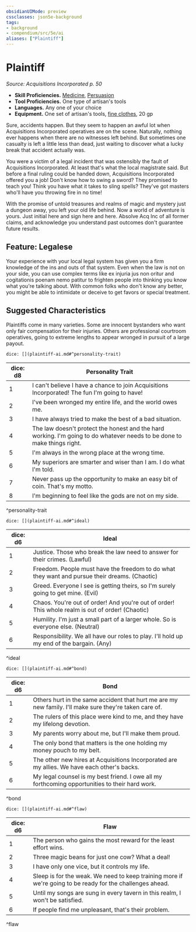 ```yaml
---
obsidianUIMode: preview
cssclasses: json5e-background
tags:
- background
- compendium/src/5e/ai
aliases: ["Plaintiff"]
---
```

# Plaintiff
*Source: Acquisitions Incorporated p. 50*  

- **Skill Proficiencies.** [Medicine](Mechanics/Rules/skills.md#Medicine), [Persuasion](Mechanics/Rules/skills.md#Persuasion)  
- **Tool Proficiencies.** One type of artisan's tools  
- **Languages.** Any one of your choice  
- **Equipment.** One set of artisan's tools, [fine clothes](Mechanics/items/fine-clothes.md), 20 gp  

Sure, accidents happen. But they seem to happen an awful lot when Acquisitions Incorporated operatives are on the scene. Naturally, nothing ever happens when there are no witnesses left behind. But sometimes one casualty is left a little less than dead, just waiting to discover what a lucky break that accident actually was.

You were a victim of a legal incident that was ostensibly the fault of Acquisitions Incorporated. At least that's what the local magistrate said. But before a final ruling could be handed down, Acquisitions Incorporated offered you a job! Don't know how to swing a sword? They promised to teach you! Think you have what it takes to sling spells? They've got masters who'll have you throwing fire in no time!

With the promise of untold treasures and realms of magic and mystery just a dungeon away, you left your old life behind. Now a world of adventure is yours. Just initial here and sign here and here. Absolve Acq Inc of all former claims, and acknowledge you understand past outcomes don't guarantee future results.

## Feature: Legalese

Your experience with your local legal system has given you a firm knowledge of the ins and outs of that system. Even when the law is not on your side, you can use complex terms like ex injuria jus non oritur and cogitationis poenam nemo patitur to frighten people into thinking you know what you're talking about. With common folks who don't know any better, you might be able to intimidate or deceive to get favors or special treatment.

## Suggested Characteristics

Plaintiffs come in many varieties. Some are innocent bystanders who want only fair compensation for their injuries. Others are professional courtroom operatives, going to extreme lengths to appear wronged in pursuit of a large payout.

`dice: [](plaintiff-ai.md#^personality-trait)`

| dice: d8 | Personality Trait |
|----------|-------------------|
| 1 | I can't believe I have a chance to join Acquisitions Incorporated! The fun I'm going to have! |
| 2 | I've been wronged my entire life, and the world owes me. |
| 3 | I have always tried to make the best of a bad situation. |
| 4 | The law doesn't protect the honest and the hard working. I'm going to do whatever needs to be done to make things right. |
| 5 | I'm always in the wrong place at the wrong time. |
| 6 | My superiors are smarter and wiser than I am. I do what I'm told. |
| 7 | Never pass up the opportunity to make an easy bit of coin. That's my motto. |
| 8 | I'm beginning to feel like the gods are not on my side. |
^personality-trait

`dice: [](plaintiff-ai.md#^ideal)`

| dice: d6 | Ideal |
|----------|-------|
| 1 | Justice. Those who break the law need to answer for their crimes. (Lawful) |
| 2 | Freedom. People must have the freedom to do what they want and pursue their dreams. (Chaotic) |
| 3 | Greed. Everyone I see is getting theirs, so I'm surely going to get mine. (Evil) |
| 4 | Chaos. You're out of order! And you're out of order! This whole realm is out of order! (Chaotic) |
| 5 | Humility. I'm just a small part of a larger whole. So is everyone else. (Neutral) |
| 6 | Responsibility. We all have our roles to play. I'll hold up my end of the bargain. (Any) |
^ideal

`dice: [](plaintiff-ai.md#^bond)`

| dice: d6 | Bond |
|----------|------|
| 1 | Others hurt in the same accident that hurt me are my new family. I'll make sure they're taken care of. |
| 2 | The rulers of this place were kind to me, and they have my lifelong devotion. |
| 3 | My parents worry about me, but I'll make them proud. |
| 4 | The only bond that matters is the one holding my money pouch to my belt. |
| 5 | The other new hires at Acquisitions Incorporated are my allies. We have each other's backs. |
| 6 | My legal counsel is my best friend. I owe all my forthcoming opportunities to their hard work. |
^bond

`dice: [](plaintiff-ai.md#^flaw)`

| dice: d6 | Flaw |
|----------|------|
| 1 | The person who gains the most reward for the least effort wins. |
| 2 | Three magic beans for just one cow? What a deal! |
| 3 | I have only one vice, but it controls my life. |
| 4 | Sleep is for the weak. We need to keep training more if we're going to be ready for the challenges ahead. |
| 5 | Until my songs are sung in every tavern in this realm, I won't be satisfied. |
| 6 | If people find me unpleasant, that's their problem. |
^flaw
